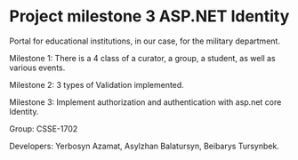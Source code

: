 # Project milestone 3 ASP.NET Identity
Portal for educational institutions, in our case, for the military department.





Milestone 1: There is a 4 class of a curator, a group, a student, as well as various events.


Milestone 2: 3 types of Validation implemented.


Milestone 3: Implement authorization and authentication with asp.net core Identity.






Group: CSSE-1702


Developers: Yerbosyn Azamat, Asylzhan Balatursyn, Beibarys Tursynbek.



 
